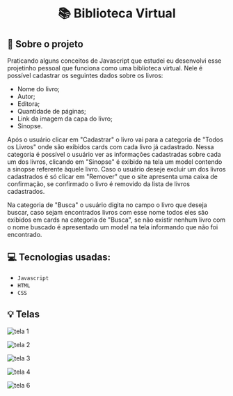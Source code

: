 <h1 align="center">
  📚 Biblioteca Virtual
</h1>


## :rocket: Sobre o projeto

Praticando alguns conceitos de Javascript que estudei eu desenvolvi esse projetinho pessoal que funciona como uma biblioteca virtual.
Nele é possível cadastrar os seguintes dados sobre os livros:
- Nome do livro;
- Autor;
- Editora;
- Quantidade de páginas;
- Link da imagem da capa do livro;
- Sinopse.

Após o usuário clicar em "Cadastrar" o livro vai para a categoria de "Todos os Livros" onde são exibidos cards com cada livro já cadastrado.
Nessa categoria é possível o usuário ver as informações cadastradas sobre cada um dos livros, clicando em "Sinopse" é exibido na tela um model contendo a sinopse referente àquele livro. Caso o usuário deseje excluir um dos livros cadastrados é só clicar em "Remover" que o site apresenta uma caixa de confirmação, se confirmado o livro é removido da lista de livros cadastrados.

Na categoria de "Busca" o usuário digita no campo o livro que deseja buscar, caso sejam encontrados livros com esse nome todos eles são exibidos em cards na categoria de "Busca", se não existir nenhum livro com o nome buscado é apresentado um model na tela informando que não foi encontrado.


## :computer: Tecnologias usadas:

- `Javascript`
- `HTML`
- `CSS`


## :bulb: Telas

![tela 1](https://user-images.githubusercontent.com/23708544/89216882-98e7cb00-d5a1-11ea-9049-b15f054bb42a.png)

![tela 2](https://user-images.githubusercontent.com/23708544/89216872-95544400-d5a1-11ea-974f-049ae802909c.png)

![tela 3](https://user-images.githubusercontent.com/23708544/89216876-971e0780-d5a1-11ea-9962-dfb99d2fb2b6.png)

![tela 4](https://user-images.githubusercontent.com/23708544/89216879-97b69e00-d5a1-11ea-9d56-acd6153875d9.png)

![tela 6](https://user-images.githubusercontent.com/23708544/89217002-db110c80-d5a1-11ea-88f3-3d5bf17ec946.png)
